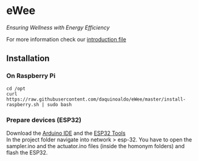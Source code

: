 # eWee
_Ensuring Wellness with Energy Efficiency_
  
For more information check our [introduction file](introducing-eWee.pdf)
## Installation
### On Raspberry Pi
`cd /opt`  
`curl https://raw.githubusercontent.com/daquinoaldo/eWee/master/install-raspberry.sh | sudo bash`
### Prepare devices (ESP32)
Download the [Arduino IDE](https://www.arduino.cc/en/Main/Software) and the [ESP32 Tools](https://github.com/espressif/arduino-esp32#installation-instructions)  
In the project folder navigate into network > esp-32. You have to open the sampler.ino and the actuator.ino files (inside the homonym folders) and flash the ESP32.  

